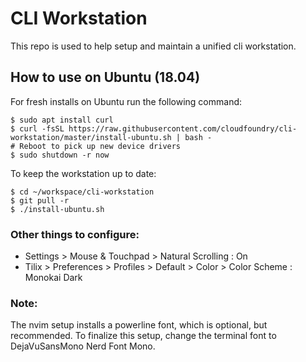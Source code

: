 # CLI Workstation
This repo is used to help setup and maintain a unified cli workstation.

## How to use on Ubuntu (18.04)
For fresh installs on Ubuntu run the following command:

```
$ sudo apt install curl
$ curl -fsSL https://raw.githubusercontent.com/cloudfoundry/cli-workstation/master/install-ubuntu.sh | bash -
# Reboot to pick up new device drivers
$ sudo shutdown -r now
```

To keep the workstation up to date:

```
$ cd ~/workspace/cli-workstation
$ git pull -r
$ ./install-ubuntu.sh
```

### Other things to configure:
- Settings > Mouse & Touchpad > Natural Scrolling : On
- Tilix > Preferences > Profiles > Default > Color > Color Scheme : Monokai Dark

### Note:
The nvim setup installs a powerline font, which is optional, but recommended.
To finalize this setup, change the terminal font to DejaVuSansMono Nerd Font
Mono.
